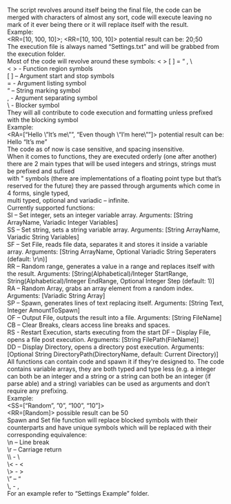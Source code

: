 The script revolves around itself being the final file,  the code can be merged with characters of almost any sort,  code will execute leaving no mark of it ever being there or it will replace itself with the result.<br>
Example: <br>
<RR=[10, 100, 10]>; <RR=[10, 100, 10]>  potential result can be: 20;50<br>
The execution file is always named “Settings.txt” and will be grabbed from the execution folder.<br>
Most of the code will revolve around these symbols: < >  [ ] = “ , \ <br>
< > - Function region symbols<br>
[ ] – Argument start and stop symbols<br>
= - Argument listing symbol<br>
“ – String marking symbol<br>
, - Argument separating symbol<br>
\ - Blocker symbol<br>
They will all contribute to code execution and formatting unless prefixed with the blocking symbol<br>
Example:<br>
<RA=[“Hello \”It’s me\””, “Even though \“I’m here\””]> potential result can be: Hello “It’s me”<br>
The code as of now is case sensitive, and spacing insensitive.<br>
When it comes to functions, they are executed orderly (one after another) there are 2 main types that will be used integers and strings, strings must be prefixed and sufixed<br> with " symbols (there are implementations of a floating point type but that’s reserved for the future) they are passed through arguments which come in 4 forms, single typed,<br> multi typed, optional and variadic – infinite.<br>
Currently supported functions:<br>
SI – Set integer, sets an integer variable array. Arguments: [String ArrayName, Variadic Integer Variables]<br>
SS – Set string, sets a string variable array. Arguments: [String ArrayName, Variadic String Variables]<br>
SF – Set File, reads file data, separates it and stores it inside a variable array. Arguments: [String ArrayName, Optional Variadic String Seperaters (default: \r\n)]<br>
RR – Random range, generates a value in a range and replaces itself with the result. Arguments: [String(Alphabetical)/Integer StartRange, String(Alphabetical)/Integer EndRange, Optional Integer Step (default: 1)]<br>
RA – Random Array, grabs an array element from a random index. Arguments: [Variadic String Array]<br>
SP – Spawn, generates lines of text replacing itself. Arguments: [String Text, Integer AmountToSpawn]<br>
OF – Output File, outputs the result into a file. Arguments: [String FileName]<br>
CB – Clear Breaks, clears access line breaks and spaces.<br>
RS - Restart Execution, starts executing from the start
DF – Display File, opens a file post execution.  Arguments: [String FilePath(FileName)]<br>
DD – Display Directory, opens a directory post execution. Arguments: [Optional String DirectoryPath(DirectoryName, default: Current Directory)]<br>
All functions can contain code and spawn it if they're designed to.
The code contains variable arrays, they are both typed and type less (e.g. a integer can both be an integer and a string or a string can both be an integer (if parse able) and a string) variables can be used as arguments and don’t require any prefixing.<br>
Example:<br>
<SS=[“Random”, ”0”, “100”, “10”]><br>
<RR=[Random]> possible result can be 50<br>
Spawn and Set file function will replace blocked symbols with their counterparts and have unique symbols which will be replaced with their corresponding equivalence:<br>
\n – Line break<br>
\r – Carriage return<br>
\\\ - \ <br>
\\< - <<br>
\\> - ><br>
\” – “<br>
\\, - ,<br>
For an example refer to “Settings Example” folder.<br>
